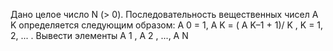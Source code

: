  Дано целое число N (> 0). Последовательность вещественных чисел A K
 определяется следующим образом:
 A 0 = 1,
 A K = ( A K–1 + 1)/ K , K = 1, 2, ... .
 Вывести элементы A 1 , A 2 , ..., A N


